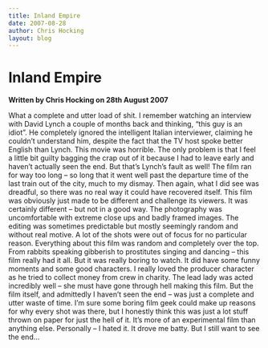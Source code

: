 ```yaml
---
title: Inland Empire
date: 2007-08-28
author: Chris Hocking
layout: blog
---
```

# Inland Empire

**Written by Chris Hocking on 28th August 2007**

What a complete and utter load of shit. I remember watching an interview with David Lynch a couple of months back and thinking, “this guy is an idiot”. He completely ignored the intelligent Italian interviewer, claiming he couldn’t understand him, despite the fact that the TV host spoke better English than Lynch. This movie was horrible. The only problem is that I feel a little bit guilty bagging the crap out of it because I had to leave early and haven’t actually seen the end. But that’s Lynch’s fault as well! The film ran for way too long – so long that it went well past the departure time of the last train out of the city, much to my dismay. Then again, what I did see was dreadful, so there was no real way it could have recovered itself. This film was obviously just made to be different and challenge its viewers. It was certainly different – but not in a good way. The photography was uncomfortable with extreme close ups and badly framed images. The editing was sometimes predictable but mostly seemingly random and without real motive. A lot of the shots were out of focus for no particular reason. Everything about this film was random and completely over the top. From rabbits speaking gibberish to prostitutes singing and dancing – this film really had it all. But it was really boring to watch. It did have some funny moments and some good characters. I really loved the producer character as he tried to collect money from crew in charity. The lead lady was acted incredibly well – she must have gone through hell making this film. But the film itself, and admittedly I haven’t seen the end – was just a complete and utter waste of time. I’m sure some boring film geek could make up reasons for why every shot was there, but I honestly think this was just a lot stuff thrown on paper for just the hell of it. It’s more of an experimental film than anything else. Personally – I hated it. It drove me batty. But I still want to see the end…